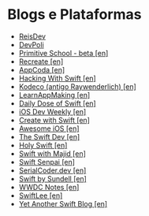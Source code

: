 # Blogs e Plataformas

- [ReisDev](https://reisdev.com.br)
- [DevPoli](https://www.devpoli.com/blog)
- [Primitive School - beta [en]](https://www.primitive.school/beta)
- [Recreate [en]](https://recreatecode.substack.com)
- [AppCoda [en]](https://www.appcoda.com/ios-programming-course/)
- [Hacking With Swift [en]](https://www.hackingwithswift.com/learn)
- [Kodeco (antigo Raywenderlich) [en]](https://www.kodeco.com/ios/paths)
- [LearnAppMaking [en]](https://learnappmaking.com/)
- [Daily Dose of Swift [en]](https://dailydoseofswift.com)
- [iOS Dev Weekly [en]](https://iosdevweekly.com)
- [Create with Swift [en]](https://createwithswift.com)
- [Awesome iOS [en]](https://awesome-ios.readthedocs.io/en/latest/)
- [The Swift Dev [en]](https://theswiftdev.com/)
- [Holy Swift [en]](https://holyswift.app/)
- [Swift with Majid [en]](https://swiftwithmajid.com/)
- [Swift Senpai [en]](https://swiftsenpai.com/)
- [SerialCoder.dev [en]](https://serialcoder.dev/)
- [Swift by Sundell [en]](https://www.swiftbysundell.com/)
- [WWDC Notes [en]](https://wwdcnotes.com)
- [SwiftLee [en]](https://www.avanderlee.com/)
- [Yet Another Swift Blog [en]](https://www.vadimbulavin.com/)